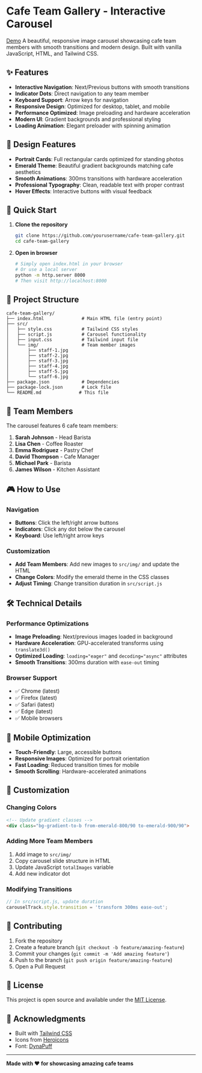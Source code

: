 # Cafe Team Gallery - Interactive Carousel
[Demo](https://samisalmon.github.io/cafe-team-gallery/)
A beautiful, responsive image carousel showcasing cafe team members with smooth transitions and modern design. Built with vanilla JavaScript, HTML, and Tailwind CSS.

## ✨ Features

- **Interactive Navigation**: Next/Previous buttons with smooth transitions
- **Indicator Dots**: Direct navigation to any team member
- **Keyboard Support**: Arrow keys for navigation
- **Responsive Design**: Optimized for desktop, tablet, and mobile
- **Performance Optimized**: Image preloading and hardware acceleration
- **Modern UI**: Gradient backgrounds and professional styling
- **Loading Animation**: Elegant preloader with spinning animation

## 🎨 Design Features

- **Portrait Cards**: Full rectangular cards optimized for standing photos
- **Emerald Theme**: Beautiful gradient backgrounds matching cafe aesthetics
- **Smooth Animations**: 300ms transitions with hardware acceleration
- **Professional Typography**: Clean, readable text with proper contrast
- **Hover Effects**: Interactive buttons with visual feedback

## 🚀 Quick Start

1. **Clone the repository**
   ```bash
   git clone https://github.com/yourusername/cafe-team-gallery.git
   cd cafe-team-gallery
   ```

2. **Open in browser**
   ```bash
   # Simply open index.html in your browser
   # Or use a local server
   python -m http.server 8000
   # Then visit http://localhost:8000
   ```

## 📁 Project Structure

```
cafe-team-gallery/
├── index.html              # Main HTML file (entry point)
├── src/
│   ├── style.css           # Tailwind CSS styles
│   ├── script.js           # Carousel functionality
│   ├── input.css           # Tailwind input file
│   └── img/                # Team member images
│       ├── staff-1.jpg
│       ├── staff-2.jpg
│       ├── staff-3.jpg
│       ├── staff-4.jpg
│       ├── staff-5.jpg
│       └── staff-6.jpg
├── package.json            # Dependencies
├── package-lock.json       # Lock file
└── README.md              # This file
```

## 🎯 Team Members

The carousel features 6 cafe team members:

1. **Sarah Johnson** - Head Barista
2. **Lisa Chen** - Coffee Roaster
3. **Emma Rodriguez** - Pastry Chef
4. **David Thompson** - Cafe Manager
5. **Michael Park** - Barista
6. **James Wilson** - Kitchen Assistant

## 🎮 How to Use

### Navigation
- **Buttons**: Click the left/right arrow buttons
- **Indicators**: Click any dot below the carousel
- **Keyboard**: Use left/right arrow keys

### Customization
- **Add Team Members**: Add new images to `src/img/` and update the HTML
- **Change Colors**: Modify the emerald theme in the CSS classes
- **Adjust Timing**: Change transition duration in `src/script.js`

## 🛠️ Technical Details

### Performance Optimizations
- **Image Preloading**: Next/previous images loaded in background
- **Hardware Acceleration**: GPU-accelerated transforms using `translate3d()`
- **Optimized Loading**: `loading="eager"` and `decoding="async"` attributes
- **Smooth Transitions**: 300ms duration with `ease-out` timing

### Browser Support
- ✅ Chrome (latest)
- ✅ Firefox (latest)
- ✅ Safari (latest)
- ✅ Edge (latest)
- ✅ Mobile browsers

## 📱 Mobile Optimization

- **Touch-Friendly**: Large, accessible buttons
- **Responsive Images**: Optimized for portrait orientation
- **Fast Loading**: Reduced transition times for mobile
- **Smooth Scrolling**: Hardware-accelerated animations

## 🎨 Customization

### Changing Colors
```html
<!-- Update gradient classes -->
<div class="bg-gradient-to-b from-emerald-800/90 to-emerald-900/90">
```

### Adding More Team Members
1. Add image to `src/img/`
2. Copy carousel slide structure in HTML
3. Update JavaScript `totalImages` variable
4. Add new indicator dot

### Modifying Transitions
```javascript
// In src/script.js, update duration
carouselTrack.style.transition = 'transform 300ms ease-out';
```

## 🤝 Contributing

1. Fork the repository
2. Create a feature branch (`git checkout -b feature/amazing-feature`)
3. Commit your changes (`git commit -m 'Add amazing feature'`)
4. Push to the branch (`git push origin feature/amazing-feature`)
5. Open a Pull Request

## 📄 License

This project is open source and available under the [MIT License](LICENSE).

## 🙏 Acknowledgments

- Built with [Tailwind CSS](https://tailwindcss.com/)
- Icons from [Heroicons](https://heroicons.com/)
- Font: [DynaPuff](https://fonts.google.com/specimen/DynaPuff)

---

**Made with ❤️ for showcasing amazing cafe teams** 

